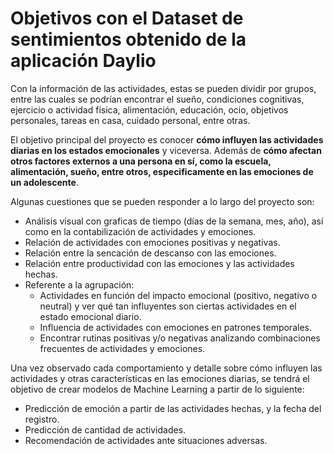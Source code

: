 # Objetivos con el Dataset de sentimientos obtenido de la aplicación Daylio

Con la información de las actividades, estas se pueden dividir por grupos, entre las cuales se podrían encontrar el sueño, condiciones cognitivas, ejercicio o actividad física, alimentación, educación, ocio, objetivos personales, tareas en casa, cuidado personal, entre otras.

El objetivo principal del proyecto es conocer **cómo influyen las actividades diarias en los estados emocionales** y viceversa. Además de **cómo afectan otros factores externos a una persona en sí, como la escuela, alimentación, sueño, entre otros, especificamente en las emociones de un adolescente**.

Algunas cuestiones que se pueden responder a lo largo del proyecto son:

- Análisis visual con graficas de tiempo (días de la semana, mes, año), así como en la contabilización de actividades y emociones.
- Relación de actividades con emociones positivas y negativas.
- Relación entre la sencación de descanso con las emociones.
- Relación entre productividad con las emociones y las actividades hechas.
- Referente a la agrupación:
  - Actividades en función del impacto emocional (positivo, negativo o neutral) y ver qué tan influyentes son ciertas actividades en el estado emocional diario.
  - Influencia de actividades con emociones en patrones temporales.
  - Encontrar rutinas positivas y/o negativas analizando combinaciones frecuentes de actividades y emociones.

Una vez observado cada comportamiento y detalle sobre cómo influyen las actividades y otras características en las emociones diarias, se tendrá el objetivo de crear modelos de Machine Learning a partir de lo siguiente:

- Predicción de emoción a partir de las actividades hechas, y la fecha del registro.
- Predicción de cantidad de actividades.
- Recomendación de actividades ante situaciones adversas.
